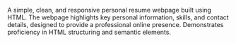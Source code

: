 A simple, clean, and responsive personal resume webpage built using HTML. The webpage highlights key personal information, skills, and contact details, designed to provide a professional online presence. Demonstrates proficiency in HTML structuring and semantic elements.
